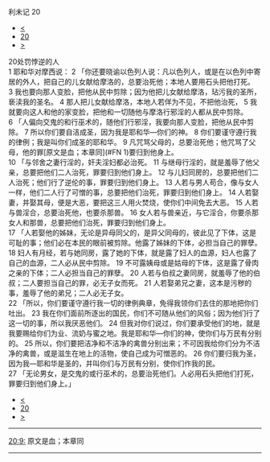 ﻿





 利未记 20




* [<](bible/LEV19.md)
* [20](bible/LEV.md)
* [>](bible/LEV21.md)



 
20处罚悖逆的人  
1 耶和华对摩西说： 
2 「你还要晓谕以色列人说：凡以色列人，或是在以色列中寄居的外人，把自己的儿女献给摩洛的，总要治死他；本地人要用石头把他打死。 
3 我也要向那人变脸，把他从民中剪除；因为他把儿女献给摩洛，玷污我的圣所，亵渎我的圣名。 
4 那人把儿女献给摩洛，本地人若佯为不见，不把他治死， 
5 我就要向这人和他的家变脸，把他和一切随他与摩洛行邪淫的人都从民中剪除。  
6 「人偏向交鬼的和行巫术的，随他们行邪淫，我要向那人变脸，把他从民中剪除。 
7 所以你们要自洁成圣，因为我是耶和华—你们的神。 
8 你们要谨守遵行我的律例；我是叫你们成圣的耶和华。 
9 凡咒骂父母的，总要治死他；他咒骂了父母，他的罪[原文是血；本章同](#FN
1)要归到他身上。  
10 「与邻舍之妻行淫的，奸夫淫妇都必治死。 
11 与继母行淫的，就是羞辱了他父亲，总要把他们二人治死，罪要归到他们身上。 
12 与儿妇同房的，总要把他们二人治死；他们行了逆伦的事，罪要归到他们身上。 
13 人若与男人苟合，像与女人一样，他们二人行了可憎的事，总要把他们治死，罪要归到他们身上。 
14 人若娶妻，并娶其母，便是大恶，要把这三人用火焚烧，使你们中间免去大恶。 
15 人若与兽淫合，总要治死他，也要杀那兽。 
16 女人若与兽亲近，与它淫合，你要杀那女人和那兽，总要把他们治死，罪要归到他们身上。  
17 「人若娶他的姊妹，无论是异母同父的，是异父同母的，彼此见了下体，这是可耻的事；他们必在本民的眼前被剪除。他露了姊妹的下体，必担当自己的罪孽。 
18 妇人有月经，若与她同房，露了她的下体，就是露了妇人的血源，妇人也露了自己的血源，二人必从民中剪除。 
19 不可露姨母或是姑母的下体，这是露了骨肉之亲的下体；二人必担当自己的罪孽。 
20 人若与伯叔之妻同房，就羞辱了他的伯叔；二人要担当自己的罪，必无子女而死。 
21 人若娶弟兄之妻，这本是污秽的事，羞辱了他的弟兄；二人必无子女。  
22 「所以，你们要谨守遵行我一切的律例典章，免得我领你们去住的那地把你们吐出。 
23 我在你们面前所逐出的国民，你们不可随从他们的风俗；因为他们行了这一切的事，所以我厌恶他们。 
24 但我对你们说过，你们要承受他们的地，就是我要赐给你们为业、流奶与蜜之地。我是耶和华—你们的神，使你们与万民有分别的。 
25 所以，你们要把洁净和不洁净的禽兽分别出来；不可因我给你们分为不洁净的禽兽，或是滋生在地上的活物，使自己成为可憎恶的。 
26 你们要归我为圣，因为我—耶和华是圣的，并叫你们与万民有分别，使你们作我的民。  
27 「无论男女，是交鬼的或行巫术的，总要治死他们。人必用石头把他们打死，罪要归到他们身上。」 
* [<](bible/LEV19.md)
* [20](bible/LEV.md)
* [>](bible/LEV21.md)





---


[20:9:](#V9)
原文是血；本章同




---










